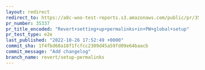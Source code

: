 ```yaml
---
layout: redirect
redirect_to: https://a8c-woo-test-reports.s3.amazonaws.com/public/pr/35337/e2e/index.html
pr_number: 35337
pr_title_encoded: "Revert+setting+up+permalinks+in+PW+global+setup"
pr_test_type: e2e
last_published: "2022-10-26 17:52:49 +0000"
commit_sha: 1f4fbd68a18f1fcfcc2309d45a59fd09e64baacb
commit_message: "Add changelog"
branch_name: revert/setup-permalinks
---
```

